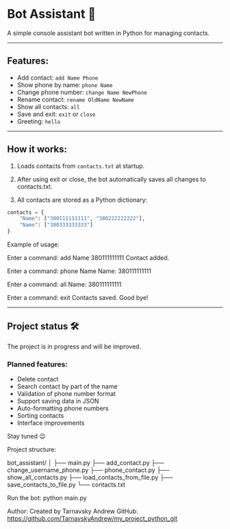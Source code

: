 
# Bot Assistant 🤖

A simple console assistant bot written in Python for managing contacts.

---

## Features:

- Add contact: `add Name Phone`
- Show phone by name: `phone Name`
- Change phone number: `change Name NewPhone`
- Rename contact: `rename OldName NewName`
- Show all contacts: `all`
- Save and exit: `exit` or `close`
- Greeting: `hello`

---

## How it works:

1. Loads contacts from `contacts.txt` at startup.

2. After using exit or close, the bot automatically saves all changes to contacts.txt.

3. All contacts are stored as a Python dictionary:

```python
contacts = {
    "Name": ["380111111111", "380222222222"],
    "Name": ["380333333333"]
}

```

Example of usage:

Enter a command: add Name 380111111111
Contact added.

Enter a command: phone Name
Name: 380111111111

Enter a command: all
Name: 380111111111

Enter a command: exit
Contacts saved. Good bye!


---

## Project status 🛠️

The project is in progress and will be improved.

### Planned features:
- Delete contact
- Search contact by part of the name
- Validation of phone number format
- Support saving data in JSON
- Auto-formatting phone numbers
- Sorting contacts
- Interface improvements

Stay tuned 😉


Project structure:

bot_assistant/
│
├── main.py
├── add_contact.py
├── change_username_phone.py
├── phone_contact.py
├── show_all_contacts.py
├── load_contacts_from_file.py
├── save_contacts_to_file.py
└── contacts.txt

Run the bot:
python main.py


Author:
Created by Tarnavsky Andrew
GitHub: https://github.com/TarnavskyAndrew/my_project_python_git